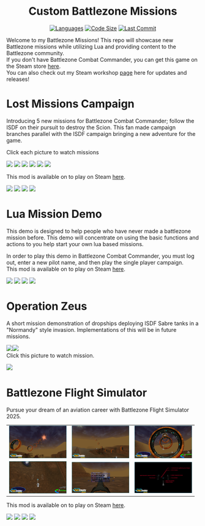 <div align="center">
  <h1>Custom Battlezone Missions</h1>
  <p align="center">
   <a href = ""><img src="https://img.shields.io/github/languages/top/HerndonE/Battlezone-Missions" alt="Languages" /></a>
   <a href = ""><img src="https://img.shields.io/github/repo-size/HerndonE/Battlezone-Missions" alt="Code Size" /></a>
   <a href = ""><img src="https://img.shields.io/github/last-commit/HerndonE/Battlezone-Missions" alt="Last Commit" /></a>
  </p>
</div>

Welcome to my Battlezone Missions! This repo will showcase new Battlezone missions while utilizing Lua and providing content to the Battlezone community.    
If you don't have Battlezone Combat Commander, you can get this game on the Steam store <a href="https://store.steampowered.com/app/624970/Battlezone_Combat_Commander//">here</a>.    
You can also check out my Steam workshop <a href="https://steamcommunity.com/profiles/76561198026325621/myworkshopfiles/">page</a> here for updates and releases!    

# Lost Missions Campaign
Introducing 5 new missions for Battlezone Combat Commander; follow the ISDF on their pursuit to destroy the Scion. This fan made campaign branches parallel with the ISDF campaign bringing a new adventure for the game.    

Click each picture to watch missions

[![](https://i.ytimg.com/vi/a6e1wU2NmeA/hqdefault.jpg?sqp=-oaymwEbCKgBEF5IVfKriqkDDggBFQAAiEIYAXABwAEG&rs=AOn4CLCKZcp1BwSSpgNUQJQNRfb6awnbog)](https://www.youtube.com/watch?v=a6e1wU2NmeA&list=PLeNJbfYCDY25sbQmEPUx7OcoOhkP2ELhw&index=6&ab_channel=EthanHerndon)
[![](https://i.ytimg.com/vi/TN3OyZyScN0/hqdefault.jpg?sqp=-oaymwEbCKgBEF5IVfKriqkDDggBFQAAiEIYAXABwAEG&rs=AOn4CLC3fhLg4fAZRqRZFa7TClMg4uZL3A)](https://www.youtube.com/watch?v=TN3OyZyScN0&list=PLeNJbfYCDY25sbQmEPUx7OcoOhkP2ELhw&index=1)
[![](https://i.ytimg.com/vi/E2W0pf5Qnzc/hqdefault.jpg?sqp=-oaymwEbCKgBEF5IVfKriqkDDggBFQAAiEIYAXABwAEG&rs=AOn4CLChmVJrbvIelZO3CdAY9lmf7vOYbw)](https://www.youtube.com/watch?v=E2W0pf5Qnzc&list=PLeNJbfYCDY25sbQmEPUx7OcoOhkP2ELhw&index=2&ab_channel=EthanHerndon)
[![](https://i.ytimg.com/vi/ETvovIUJKII/hqdefault.jpg?sqp=-oaymwEbCKgBEF5IVfKriqkDDggBFQAAiEIYAXABwAEG&rs=AOn4CLCN4cpv2jjIrv9YYVctsJkj7rP6Kw)](https://www.youtube.com/watch?v=ETvovIUJKII&list=PLeNJbfYCDY25sbQmEPUx7OcoOhkP2ELhw&index=3&ab_channel=EthanHerndon)
[![](https://i.ytimg.com/vi/ybqykTgGo90/hqdefault.jpg?sqp=-oaymwEbCKgBEF5IVfKriqkDDggBFQAAiEIYAXABwAEG&rs=AOn4CLACgz_OrXBzLDt1XKRrazYFzJtv9A)](https://www.youtube.com/watch?v=ybqykTgGo90&list=PLeNJbfYCDY25sbQmEPUx7OcoOhkP2ELhw&index=4&ab_channel=EthanHerndon)
[![](https://i.ytimg.com/vi/k9LPQGGPdRo/hqdefault.jpg?sqp=-oaymwEbCKgBEF5IVfKriqkDDggBFQAAiEIYAXABwAEG&rs=AOn4CLCGs2A1W966zgpjXi1hsVQ1f6H-UQ)](https://www.youtube.com/watch?v=k9LPQGGPdRo&list=PLeNJbfYCDY25sbQmEPUx7OcoOhkP2ELhw&index=5&ab_channel=EthanHerndon)

This mod is available on to play on Steam <a href="https://steamcommunity.com/sharedfiles/filedetails/?id=2537486778">here</a>.

![](https://img.shields.io/steam/views/2537486778?logo=steam) ![](https://img.shields.io/steam/subscriptions/2537486778?logo=steam)
![](https://img.shields.io/steam/favorites/2537486778?logo=steam)
![](https://img.shields.io/steam/downloads/2537486778?logo=steam)


# Lua Mission Demo
This demo is designed to help people who have never made a battlezone mission before. This demo will concentrate on using the basic functions and actions to you help start your own lua based missions.

In order to play this demo in Battlezone Combat Commander, you must log out, enter a new pilot name, and then play the single player campaign.    
This mod is available on to play on Steam <a href="https://steamcommunity.com/sharedfiles/filedetails/?id=2550917282">here</a>.

![](https://img.shields.io/steam/views/2550917282?logo=steam) ![](https://img.shields.io/steam/subscriptions/2550917282?logo=steam)
![](https://img.shields.io/steam/favorites/2550917282?logo=steam)
![](https://img.shields.io/steam/downloads/2550917282?logo=steam)

# Operation Zeus     
A short mission demonstration of dropships deploying ISDF Sabre tanks in a "Normandy" style invasion. Implementations of this will be in future missions.

![](https://img.shields.io/youtube/views/OkigEPNHm8I?style=social)![](https://img.shields.io/youtube/likes/OkigEPNHm8I?style=social)     
Click this picture to watch mission.

[![](https://i.ytimg.com/vi/OkigEPNHm8I/hq720.jpg?sqp=-oaymwEcCOgCEMoBSFXyq4qpAw4IARUAAIhCGAFwAcABBg==&rs=AOn4CLDzR8WzTsd4BRnAXk-x_banGBi-bA)](https://www.youtube.com/watch?v=OkigEPNHm8I) 

# Battlezone Flight Simulator
Pursue your dream of an aviation career with Battlezone Flight Simulator 2025.

<table>
  <tr>
    <td><img src="BZCC Flight Simulator/Images/pic1.jpg" width="150"/></td>
    <td><img src="BZCC Flight Simulator/Images/pic2.jpg" width="150"/></td>
    <td><img src="BZCC Flight Simulator/Images/pic3.jpg" width="150"/></td>
  </tr>
  <tr>
    <td><img src="BZCC Flight Simulator/Images/pic4.jpg" width="150"/></td>
    <td><img src="BZCC Flight Simulator/Images/pic5.jpg" width="150"/></td>
    <td><img src="BZCC Flight Simulator/Images/pic6.jpg" width="150"/></td>
  </tr>
</table>

This mod is available on to play on Steam <a href="https://steamcommunity.com/sharedfiles/filedetails/?id=3472163513">here</a>.

![](https://img.shields.io/steam/views/3472163513?logo=steam) ![](https://img.shields.io/steam/subscriptions/3472163513?logo=steam)
![](https://img.shields.io/steam/favorites/3472163513?logo=steam)
![](https://img.shields.io/steam/downloads/3472163513?logo=steam)